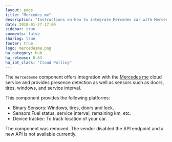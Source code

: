 ```yaml
---
layout: page
title: "Mercedes me"
description: "Instructions on how to integrate Mercedes car with Mercedes me into Home Assistant."
date: 2018-01-27 17:00
sidebar: true
comments: false
sharing: true
footer: true
logo: mercedesme.png
ha_category: Hub
ha_release: 0.63
ha_iot_class: "Cloud Polling"
---
```



The `mercedesme` component offers integration with the [Mercedes me](https://www.mercedes-benz.com/de/mercedes-me/) cloud service and provides presence detection as well as sensors such as doors, tires, windows, and service interval.

This component provides the following platforms:

 - Binary Sensors: Windows, tires, doors and lock.
 - Sensors:Fuel status, service interval, remaining km, etc.
 - Device tracker: To track location of your car.

<p class='note warning'>
  The component was removed. The vendor disabled the API endpoint and a new API is not available currently.
</p>

